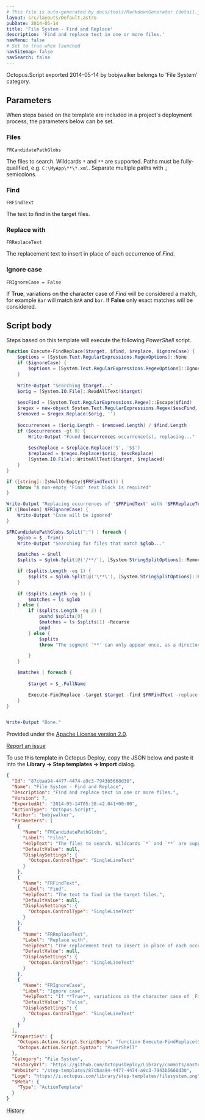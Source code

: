 ```yaml
---
# This file is auto-generated by docs/tools/MarkdownGenerator (detail.js)
layout: src/layouts/Default.astro
pubDate: 2014-05-14
title: 'File System - Find and Replace'
description: 'Find and replace text in one or more files.'
navMenu: false
# Set to true when launched
navSitemap: false
navSearch: false
---
```


Octopus.Script exported 2014-05-14 by bobjwalker belongs to 'File System' category.

## Parameters

When steps based on the template are included in a project's deployment process, the parameters below can be set.


<div class="param">

### Files

`FRCandidatePathGlobs`

The files to search. Wildcards `*` and `**` are supported. Paths must be fully-qualified, e.g. `C:\MyApp\**\*.xml`. Separate multiple paths with `;` semicolons.

</div>
        
<div class="param">

### Find

`FRFindText`

The text to find in the target files.

</div>
        
<div class="param">

### Replace with

`FRReplaceText`

The replacement text to insert in place of each occurrence of _Find_.

</div>
        
<div class="param">

### Ignore case

`FRIgnoreCase = False`

If **True**, variations on the character case of _Find_ will be considered a match, for example `Bar` will match `BAR` and `bar`. If **False** only exact matches will be considered.

</div>
        

## Script body

Steps based on this template will execute the following *PowerShell* script.

```powershell
function Execute-FindReplace($target, $find, $replace, $ignoreCase) {
    $options = [System.Text.RegularExpressions.RegexOptions]::None
    if ($ignoreCase) {
        $options = [System.Text.RegularExpressions.RegexOptions]::IgnoreCase
    }
    
    Write-Output "Searching $target..."
    $orig = [System.IO.File]::ReadAllText($target)
    
    $escFind = [System.Text.RegularExpressions.Regex]::Escape($find)
    $regex = new-object System.Text.RegularExpressions.Regex($escFind, $options)
    $removed = $regex.Replace($orig, '')
    
    $occurrences = ($orig.Length - $removed.Length) / $find.Length
    if ($occurrences -gt 0) {
        Write-Output "Found $occurrences occurrence(s), replacing..."
        
        $escReplace = $replace.Replace('$', '$$')
        $replaced = $regex.Replace($orig, $escReplace)
        [System.IO.File]::WriteAllText($target, $replaced)
    }
}

if ([string]::IsNullOrEmpty($FRFindText)) {
    throw "A non-empty 'Find' text block is required"
}

Write-Output "Replacing occurrences of '$FRFindText' with '$FRReplaceText'"
if ([Boolean] $FRIgnoreCase) {
    Write-Output "Case will be ignored"
}

$FRCandidatePathGlobs.Split(";") | foreach {
    $glob = $_.Trim()
    Write-Output "Searching for files that match $glob..."

    $matches = $null
    $splits = $glob.Split(@('/**/'), [System.StringSplitOptions]::RemoveEmptyEntries)

    if ($splits.Length -eq 1) {
        $splits = $glob.Split(@('\**\'), [System.StringSplitOptions]::RemoveEmptyEntries)
    }
    
    if ($splits.Length -eq 1) {
        $matches = ls $glob
    } else {
        if ($splits.Length -eq 2) {
            pushd $splits[0]
            $matches = ls $splits[1] -Recurse
            popd
        } else {
            $splits
            throw "The segment '**' can only appear once, as a directory name, in the glob expression"

        }
    }

    $matches | foreach {
        
        $target = $_.FullName

        Execute-FindReplace -target $target -find $FRFindText -replace $FRReplaceText -ignoreCase ([Boolean] $FRIgnoreCase)
    }
}


Write-Output "Done."
```

Provided under the [Apache License version 2.0](https://github.com/OctopusDeploy/Library/blob/master/LICENSE.txt).

[Report an issue](https://github.com/OctopusDeploy/Library/issues/new?assignees=&labels=&projects=&template=bug-report.yml&title=Issue%20with%20File%20System%20-%20Find%20and%20Replace&step-template=File%20System%20-%20Find%20and%20Replace)

<div class="get-json">

To use this template in Octopus Deploy, copy the JSON below and paste it into the **Library → Step templates → Import** dialog.

```json
{
  "Id": "87cbaa94-4477-4474-a9c3-7943b5668d30",
  "Name": "File System - Find and Replace",
  "Description": "Find and replace text in one or more files.",
  "Version": 7,
  "ExportedAt": "2014-05-14T05:38:42.041+00:00",
  "ActionType": "Octopus.Script",
  "Author": "bobjwalker",
  "Parameters": [
    {
      "Name": "FRCandidatePathGlobs",
      "Label": "Files",
      "HelpText": "The files to search. Wildcards `*` and `**` are supported. Paths must be fully-qualified, e.g. `C:\\MyApp\\**\\*.xml`. Separate multiple paths with `;` semicolons.",
      "DefaultValue": null,
      "DisplaySettings": {
        "Octopus.ControlType": "SingleLineText"
      }
    },
    {
      "Name": "FRFindText",
      "Label": "Find",
      "HelpText": "The text to find in the target files.",
      "DefaultValue": null,
      "DisplaySettings": {
        "Octopus.ControlType": "SingleLineText"
      }
    },
    {
      "Name": "FRReplaceText",
      "Label": "Replace with",
      "HelpText": "The replacement text to insert in place of each occurrence of _Find_.",
      "DefaultValue": null,
      "DisplaySettings": {
        "Octopus.ControlType": "SingleLineText"
      }
    },
    {
      "Name": "FRIgnoreCase",
      "Label": "Ignore case",
      "HelpText": "If **True**, variations on the character case of _Find_ will be considered a match, for example `Bar` will match `BAR` and `bar`. If **False** only exact matches will be considered.",
      "DefaultValue": "False",
      "DisplaySettings": {
        "Octopus.ControlType": "SingleLineText"
      }
    }
  ],
  "Properties": {
    "Octopus.Action.Script.ScriptBody": "function Execute-FindReplace($target, $find, $replace, $ignoreCase) {\n    $options = [System.Text.RegularExpressions.RegexOptions]::None\n    if ($ignoreCase) {\n        $options = [System.Text.RegularExpressions.RegexOptions]::IgnoreCase\n    }\n    \n    Write-Output \"Searching $target...\"\n    $orig = [System.IO.File]::ReadAllText($target)\n    \n    $escFind = [System.Text.RegularExpressions.Regex]::Escape($find)\n    $regex = new-object System.Text.RegularExpressions.Regex($escFind, $options)\n    $removed = $regex.Replace($orig, '')\n    \n    $occurrences = ($orig.Length - $removed.Length) / $find.Length\n    if ($occurrences -gt 0) {\n        Write-Output \"Found $occurrences occurrence(s), replacing...\"\n        \n        $escReplace = $replace.Replace('$', '$$')\n        $replaced = $regex.Replace($orig, $escReplace)\n        [System.IO.File]::WriteAllText($target, $replaced)\n    }\n}\n\nif ([string]::IsNullOrEmpty($FRFindText)) {\n    throw \"A non-empty 'Find' text block is required\"\n}\n\nWrite-Output \"Replacing occurrences of '$FRFindText' with '$FRReplaceText'\"\nif ([Boolean] $FRIgnoreCase) {\n    Write-Output \"Case will be ignored\"\n}\n\n$FRCandidatePathGlobs.Split(\";\") | foreach {\n    $glob = $_.Trim()\n    Write-Output \"Searching for files that match $glob...\"\n\n    $matches = $null\n    $splits = $glob.Split(@('/**/'), [System.StringSplitOptions]::RemoveEmptyEntries)\n\n    if ($splits.Length -eq 1) {\n        $splits = $glob.Split(@('\\**\\'), [System.StringSplitOptions]::RemoveEmptyEntries)\n    }\n    \n    if ($splits.Length -eq 1) {\n        $matches = ls $glob\n    } else {\n        if ($splits.Length -eq 2) {\n            pushd $splits[0]\n            $matches = ls $splits[1] -Recurse\n            popd\n        } else {\n            $splits\n            throw \"The segment '**' can only appear once, as a directory name, in the glob expression\"\n\n        }\n    }\n\n    $matches | foreach {\n        \n        $target = $_.FullName\n\n        Execute-FindReplace -target $target -find $FRFindText -replace $FRReplaceText -ignoreCase ([Boolean] $FRIgnoreCase)\n    }\n}\n\n\nWrite-Output \"Done.\"",
    "Octopus.Action.Script.Syntax": "PowerShell"
  },
  "Category": "File System",
  "HistoryUrl": "https://github.com/OctopusDeploy/Library/commits/master/step-templates//opt/buildagent/work/75443764cd38076d/step-templates/file-system-find-and-replace.json",
  "Website": "/step-templates/87cbaa94-4477-4474-a9c3-7943b5668d30",
  "Logo": "https://i.octopus.com/library/step-templates/filesystem.png",
  "$Meta": {
    "Type": "ActionTemplate"
  }
}
```

[History](https://github.com/OctopusDeploy/Library/commits/master/step-templates/https://github.com/OctopusDeploy/Library/commits/master/step-templates//opt/buildagent/work/75443764cd38076d/step-templates/file-system-find-and-replace.json)

</div>
